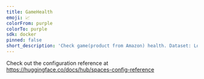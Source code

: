 ```yaml
---
title: GameHealth
emoji: 📈
colorFrom: purple
colorTo: purple
sdk: docker
pinned: false
short_description: 'Check game(product from Amazon) health. Dataset: LoganKells'
---
```


Check out the configuration reference at https://huggingface.co/docs/hub/spaces-config-reference
